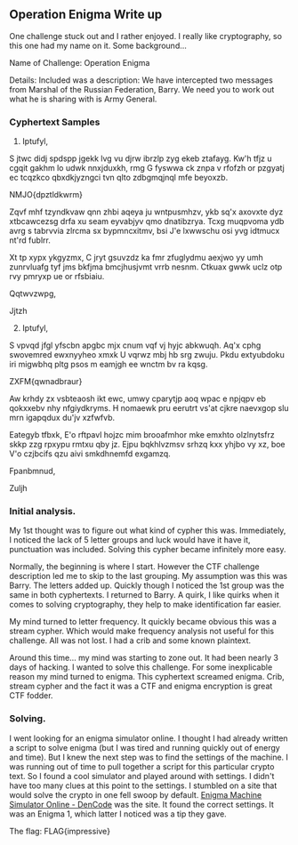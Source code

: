 ## Operation Enigma Write up

One challenge stuck out and I rather enjoyed. I really like cryptography, so this one had my name on it. Some background...

Name of Challenge:  Operation Enigma

Details: Included was a description: 
		We have intercepted two messages from Marshal of the Russian Federation, Barry.  We need you to work out what he is sharing with is Army General.

### Cyphertext Samples

1. Iptufyl,

S jtwc didj spdspp jgekk lvg vu djrw ibrzlp zyg ekeb ztafayg. Kw'h tfjz u cgqit gakhm lo udwk nnxjduxkh, rmg G fyswwa ck znpa v rfofzh or pzgyatj ec tcqzkco qbxdkjyzngci tvn qlto zdbgmqjnql mfe beyoxzb.

NMJO{dpztldkwrm}

Zqvf mhf tzyndkvaw qnn zhbi aqeya ju wntpusmhzv, ykb sq'x axovxte dyz xtbcawcezsg drfa xu seam eyvabjyv qmo dnatibzrya. Tcxg muqpvoma ydb avrg s tabrvvia zlrcma sx bypmncxitmv, bsi J'e lxwwschu osi yvg idtmucx nt'rd fublrr.

Xt tp xypx ykgyzmx, C jryt gsuvzdz ka fmr zfuglydmu aexjwo yy umh zunrvluafg tyf jms bkfjma bmcjhusjvmt vrrb nesnm. Ctkuax gwwk uclz otp rvy pmryxp ue or rfsbiaiu.

Qqtwvzwpg,

Jjtzh

2. Iptufyl,

S vpvqd jfgl yfscbn apgbc mjx cnum vqf vj hyjc abkwuqh. Aq'x cphg swovemred ewxnyyheo xmxk U vqrwz mbj hb srg zwuju. Pkdu extyubdoku iri migwbhq pltg psos m eamjgh ee wnctm bv ra kqsg.

ZXFM{qwnadbraur}

Aw krhdy zx vsbteaosh ikt ewc, umwy cparytjp aoq wpac e npjqpv eb qokxxebv nhy nfgiydkryms. H nomaewk pru eerutrt vs'at cjkre naevxgop slu mrn igapqdux du'jv xzfwfvb.

Eategyb tfbxk, E'o rftpavl hojzc mim brooafmhor mke emxhto olzlnytsfrz skkp zzg rpxypu rmtxu qby jz. Ejpu bqkhlvzmsv srhzq kxx yhjbo vy xz, boe V'o czjbcifs qzu aivi smkdhnemfd exgamzq.

Fpanbmnud,

Zuljh


### Initial analysis. 

My 1st thought was to figure out what kind of cypher this was. Immediately, I noticed the lack of 5 letter groups and luck would have it have it, punctuation was included. Solving this cypher became infinitely more easy. 

Normally, the beginning is where I start. However the CTF challenge description led me to skip to the last grouping. My assumption was this was Barry. The letters added up. Quickly though I noticed the 1st group was the same in both cyphertexts. I returned to Barry. A quirk, I like quirks when it comes to solving cryptography, they help to make identification far easier. 

My mind turned to letter frequency. It quickly became obvious this was a stream cypher. Which would make frequency analysis not useful for this challenge. All was not lost. I had a crib and some known plaintext. 

Around this time... my mind was starting to zone out. It had been nearly 3 days of hacking. I wanted to solve this challenge. For some inexplicable reason my mind turned to enigma. This cyphertext screamed enigma. Crib, stream cypher and the fact it was a CTF and enigma encryption is great CTF fodder. 

### Solving. 

I went looking for an enigma simulator online. I thought I had already written a script to solve enigma (but I was tired and running quickly out of energy and time). But I knew the next step was to find the settings of the machine. I was running out of time to pull together a script for this particular crypto text. So I found a cool simulator and played around with settings. I didn't have too many clues at this point to the settings.  I stumbled on a site that would solve the crypto in one fell swoop by default. [Enigma Machine Simulator Online - DenCode](https://dencode.com/en/cipher/enigma) was the site. It found the correct settings.  It was an Enigma 1, which latter I noticed was a tip they gave. 

The flag: 
FLAG{impressive}
